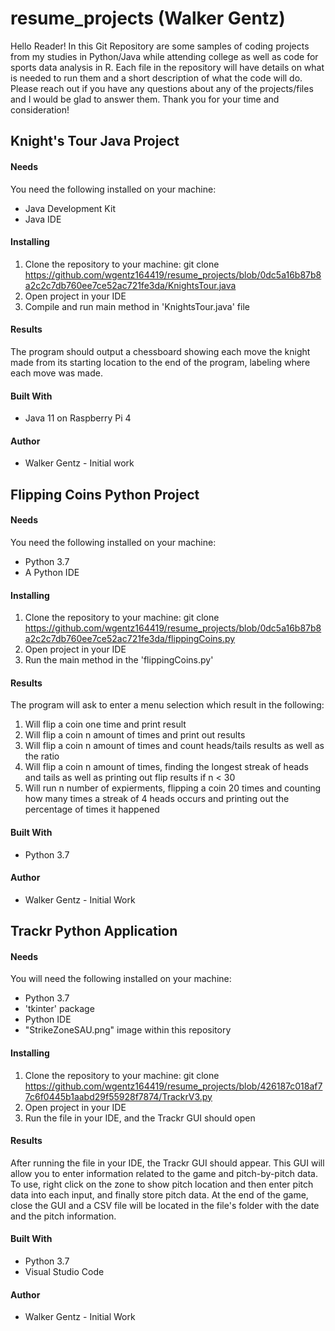 # resume_projects (Walker Gentz)
Hello Reader! In this Git Repository are some samples of coding projects from my studies in Python/Java while attending college as well as code for 
sports data analysis in R. Each file in the repository will have details on what is needed to run them and a short description of what the code will do. 
Please reach out if you have any questions about any of the projects/files and I would be glad to answer them. Thank you for your time and consideration!

## Knight's Tour Java Project
#### Needs
You need the following installed on your machine:
  * Java Development Kit
  * Java IDE

#### Installing
  1. Clone the repository to your machine: git clone https://github.com/wgentz164419/resume_projects/blob/0dc5a16b87b8a2c2c7db760ee7ce52ac721fe3da/KnightsTour.java
  2. Open project in your IDE
  3. Compile and run main method in 'KnightsTour.java' file

#### Results
The program should output a chessboard showing each move the knight made from its starting location to
the end of the program, labeling where each move was made.

#### Built With
* Java 11 on Raspberry Pi 4

#### Author
* Walker Gentz - Initial work

## Flipping Coins Python Project
#### Needs
You need the following installed on your machine:
 * Python 3.7
 * A Python IDE

#### Installing
 1. Clone the repository to your machine: git clone https://github.com/wgentz164419/resume_projects/blob/0dc5a16b87b8a2c2c7db760ee7ce52ac721fe3da/flippingCoins.py
 2. Open project in your IDE
 3. Run the main method in the 'flippingCoins.py'

#### Results
The program will ask to enter a menu selection which result in the following:
 1. Will flip a coin one time and print result
 2. Will flip a coin n amount of times and print out results
 3. Will flip a coin n amount of times and count heads/tails results as well as the ratio
 4. Will flip a coin n amount of times, finding the longest streak of heads and tails as well as printing out flip results if n < 30
 5. Will run n number of expierments, flipping a coin 20 times and counting how many times a streak of 4 heads occurs and printing out the percentage of times it happened

#### Built With
* Python 3.7

#### Author
* Walker Gentz - Initial Work
 
## Trackr Python Application
#### Needs
You will need the following installed on your machine:
 * Python 3.7
 * 'tkinter' package
 * Python IDE
 * "StrikeZoneSAU.png" image within this repository

#### Installing
 1. Clone the repository to your machine: git clone https://github.com/wgentz164419/resume_projects/blob/426187c018af77c6f0445b1aabd29f55928f7874/TrackrV3.py
 2. Open project in your IDE
 3. Run the file in your IDE, and the Trackr GUI should open

#### Results
After running the file in your IDE, the Trackr GUI should appear. This GUI will allow you to enter information related to the game and pitch-by-pitch data. 
To use, right click on the zone to show pitch location and then enter pitch data into each input, and finally store pitch data. At the end of the game, close the GUI and a CSV file will be located in the file's folder with the date and the pitch information.

#### Built With
* Python 3.7
* Visual Studio Code

#### Author
* Walker Gentz - Initial Work
